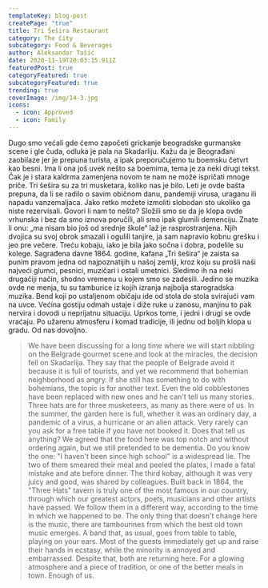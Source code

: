 ```yaml
---
templateKey: blog-post
createPage: "true"
title: Tri Šešira Restaurant
category: The City
subcategory: Food & Beverages
author: Aleksandar Tašić
date: 2020-11-19T20:03:15.911Z
featuredPost: true
categoryFeatured: true
subcategoryFeatured: true
trending: true
coverImage: /img/14-3.jpg
icons:
  - icon: Approved
  - icon: Family
---
```

Dugo smo većali gde ćemo započeti grickanje beogradske gurmanske scene i gle čuda, odluka je pala na Skadarliju. Kažu da je Beograđani zaobilaze jer je prepuna turista, a ipak preporučujemo tu boemsku četvrt kao besni. Ima li ona još uvek nešto sa boemima, tema je za neki drugi tekst. Čak je i stara kaldrma zamenjena novom te nam ne može ispričati mnoge priče. Tri šešira su za tri musketara, koliko nas je bilo. Leti je ovde bašta prepuna, da li se radilo o savim običnom danu, pandemiji virusa, uraganu ili napadu vanzemaljaca. Jako retko možete izmoliti slobodan sto ukoliko ga niste rezervisali. Govori li nam to nešto? Složili smo se da je klopa ovde vrhunska i bez da smo iznova poručili, ali smo ipak glumili demenciju. Znate li onu: „ma nisam bio još od srednje škole“ laž je rasprostranjena. Njih dvojica su svoj obrok smazali i ogulili tanjire, ja sam napravio kobnu grešku i jeo pre večere. Treću kobaju, iako je bila jako sočna i dobra, podelile su kolege. Sagrađena davne 1864. godine, kafana „Tri šešira“ je zaista sa punim pravom jedna od najpoznatijih u našoj zemlji, kroz koju su prošli naši najveći glumci, pesnici, muzičari i ostali umetnici. Sledimo ih na neki drugačiji način, shodno vremenu u kojem smo se zadesili. Jedino se muzika ovde ne menja, tu su tamburice iz kojih izranja najbolja starogradska muzika. Bend koji po ustaljenom običaju ide od stola do stola svirajući vam na uvce. Većina gostiju odmah ustaje i diže ruke u zanosu, manjinu to pak nervira i dovodi u neprijatnu situaciju. Uprkos tome, i jedni i drugi se ovde vraćaju. Po užarenu atmosferu i komad tradicije, ili jednu od boljih klopa u gradu. Od nas dovoljno.

> We have been discussing for a long time where we will start nibbling on the Belgrade gourmet scene and look at the miracles, the decision fell on Skadarlija. They say that the people of Belgrade avoid it because it is full of tourists, and yet we recommend that bohemian neighborhood as angry. If she still has something to do with bohemians, the topic is for another text. Even the old cobblestones have been replaced with new ones and he can't tell us many stories. Three hats are for three musketeers, as many as there were of us. In the summer, the garden here is full, whether it was an ordinary day, a pandemic of a virus, a hurricane or an alien attack. Very rarely can you ask for a free table if you have not booked it. Does that tell us anything? We agreed that the food here was top notch and without ordering again, but we still pretended to be dementia. Do you know the one: "I haven't been since high school" is a widespread lie. The two of them smeared their meal and peeled the plates, I made a fatal mistake and ate before dinner. The third kobay, although it was very juicy and good, was shared by colleagues. Built back in 1864, the "Three Hats" tavern is truly one of the most famous in our country, through which our greatest actors, poets, musicians and other artists have passed. We follow them in a different way, according to the time in which we happened to be. The only thing that doesn't change here is the music, there are tambourines from which the best old town music emerges. A band that, as usual, goes from table to table, playing on your ears. Most of the guests immediately get up and raise their hands in ecstasy, while the minority is annoyed and embarrassed. Despite that, both are returning here. For a glowing atmosphere and a piece of tradition, or one of the better meals in town. Enough of us.